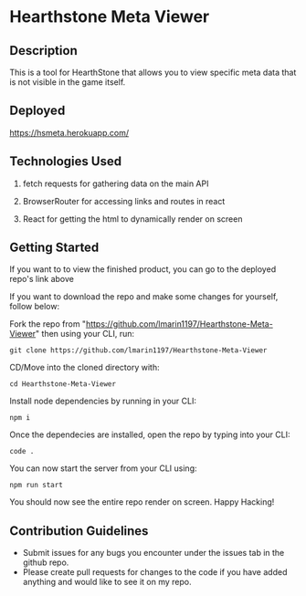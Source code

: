 # Hearthstone Meta Viewer

## Description

This is a tool for HearthStone that allows you to view specific meta data that is not visible in the game itself. 

## Deployed

https://hsmeta.herokuapp.com/

## Technologies Used

1. fetch requests for gathering data on the main API

2. BrowserRouter for accessing links and routes in react

3. React for getting the html to dynamically render on screen

## Getting Started

If you want to to view the finished product, you can go to the deployed repo's link above

If you want to download the repo and make some changes for yourself, follow below:

Fork the repo from "https://github.com/lmarin1197/Hearthstone-Meta-Viewer" then using your CLI, run:
```
git clone https://github.com/lmarin1197/Hearthstone-Meta-Viewer
```
CD/Move into the cloned directory with:
```
cd Hearthstone-Meta-Viewer
```
Install node dependencies by running in your CLI:
```
npm i
```
Once the dependecies are installed, open the repo by typing into your CLI:
```
code .
```
You can now start the server from your CLI using:
```
npm run start
```

You should now see the entire repo render on screen. Happy Hacking!

## Contribution Guidelines
- Submit issues for any bugs you encounter under the issues tab in the github repo.
- Please create pull requests for changes to the code if you have added anything and would like to see it on my repo.